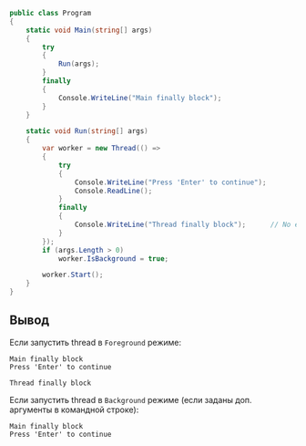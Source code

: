 ```csharp
public class Program
{
    static void Main(string[] args)
    {
        try
        {
            Run(args);
        }
        finally
        {
            Console.WriteLine("Main finally block");
        }
    }

    static void Run(string[] args)
    {
        var worker = new Thread(() =>
        {
            try
            {
                Console.WriteLine("Press 'Enter' to continue");
                Console.ReadLine();
            }
            finally
            {
                Console.WriteLine("Thread finally block");      // No executes when background
            }
        });
        if (args.Length > 0)
            worker.IsBackground = true;

        worker.Start();
    }
}
```

## Вывод

Если запустить thread в `Foreground` режиме:

```text
Main finally block
Press 'Enter' to continue

Thread finally block
```

Если запустить thread в `Background` режиме (если заданы доп. аргументы в командной строке):

```text
Main finally block
Press 'Enter' to continue
```
